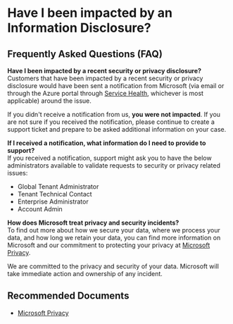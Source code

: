 <properties
	pageTitle="Have I been impacted by an Information Disclosure?"
	description="Have I been impacted by an Information Disclosure?"
	service="azure-subscription-management"
	resource="subscription-management"
	authors="scotro"
	ms.author="scotro"
	displayOrder=""
	selfHelpType="generic"
	supportTopicIds="32728953"
	resourceTags=""
	productPesIds="15660"
	cloudEnvironments="public,blackForest,fairfax,mooncake"
	articleId="bc204d5a-d452-4f90-bc51-b11814b7c779"
	ownershipId="ASMS_SubscriptionManagement"
/>

# Have I been impacted by an Information Disclosure?

## **Frequently Asked Questions (FAQ)**

**Have I been impacted by a recent security or privacy disclosure?**<br>
Customers that have been impacted by a recent security or privacy disclosure would have been sent a notification from Microsoft (via email or through the Azure portal through [Service Health](https://portal.azure.com/#blade/Microsoft_Azure_Health/AzureHealthBrowseBlade/serviceIssues), whichever is most applicable) around the issue.<br>

If you didn't receive a notification from us, **you were not impacted**. If you are not sure if you received the notification, please continue to create a support ticket and prepare to be asked additional information on your case.<br>

**If I received a notification, what information do I need to provide to support?**<br>
If you received a notification, support might ask you to have the below administrators available to validate requests to security or privacy related issues:<br>
* Global Tenant Administrator<br>
* Tenant Technical Contact<br>
* Enterprise Administrator<br>
* Account Admin

**How does Microsoft treat privacy and security incidents?**<br>
To find out more about how we secure your data, where we process your data, and how long we retain your data, you can find more information on Microsoft and our commitment to protecting your privacy at [Microsoft Privacy](https://privacy.microsoft.com/).<br>

We are committed to the privacy and security of your data. Microsoft will take immediate action and ownership of any incident.<br>

## **Recommended Documents**<br>
* [Microsoft Privacy](https://privacy.microsoft.com/)
